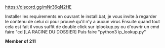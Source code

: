 https://discord.gg/mNr36qN2HE

Installer les requirements en ouvrant le install.bat, je vous invite à regarder le contenu de celui ci pour prouvé qu'il n'y a aucun virus
Ensuite quand tout cela est fait il vous suffit de double click sur iplookup.py ou d'ouvrir un cmd faire "cd [LA RACINE DU DOSSIER]
Puis faire "python3 ip_lookup.py"

**Member of 211**
